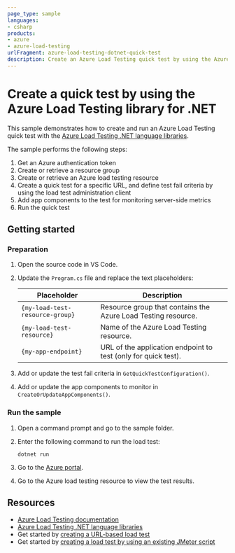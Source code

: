 ```yaml
---
page_type: sample
languages:
- csharp
products:
- azure
- azure-load-testing
urlFragment: azure-load-testing-dotnet-quick-test
description: Create an Azure Load Testing quick test by using the Azure Load Testing library for .NET
---
```


# Create a quick test by using the Azure Load Testing library for .NET

This sample demonstrates how to create and run an Azure Load Testing quick test with the [Azure Load Testing .NET language libraries](https://learn.microsoft.com/dotnet/api/overview/azure/load-testing?view=azure-dotnet).

The sample performs the following steps:

1. Get an Azure authentication token
1. Create or retrieve a resource group
1. Create or retrieve an Azure load testing resource
1. Create a quick test for a specific URL, and define test fail criteria by using the load test administration client
1. Add app components to the test for monitoring server-side metrics
1. Run the quick test

## Getting started

### Preparation

1. Open the source code in VS Code.

1. Update the `Program.cs` file and replace the text placeholders:

    | Placeholder | Description |
    | ----------- | ----------- |
    | `{my-load-test-resource-group}` | Resource group that contains the Azure Load Testing resource. |
    | `{my-load-test-resource}` | Name of the Azure Load Testing resource. |
    | `{my-app-endpoint}` | URL of the application endpoint to test (only for quick test). |

1. Add or update the test fail criteria in `GetQuickTestConfiguration()`.

1. Add or update the app components to monitor in `CreateOrUpdateAppComponents()`.

### Run the sample

1. Open a command prompt and go to the sample folder.

1. Enter the following command to run the load test:

    ```dotnetcli
    dotnet run
    ```

1. Go to the [Azure portal](https://portal.azure.com).

1. Go to the Azure load testing resource to view the test results.

## Resources

- [Azure Load Testing documentation](https://learn.microsoft.com/azure/load-testing)
- [Azure Load Testing .NET language libraries](https://learn.microsoft.com/dotnet/api/overview/azure/load-testing?view=azure-dotnet)
- Get started by [creating a URL-based load test](https://learn.microsoft.com/azure/load-testing/quickstart-create-and-run-load-test)
- Get started by [creating a load test by using an existing JMeter script](https://learn.microsoft.com/azure/load-testing/how-to-create-and-run-load-test-with-jmeter-script)
